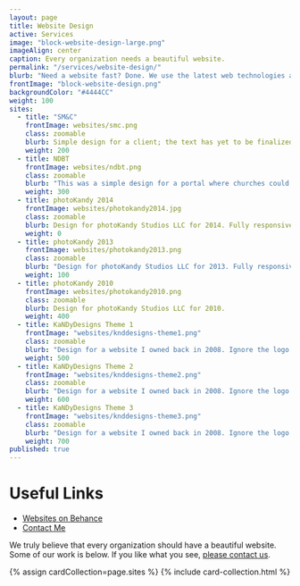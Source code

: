 ```yaml
---
layout: page
title: Website Design
active: Services
image: "block-website-design-large.png"
imageAlign: center
caption: Every organization needs a beautiful website.
permalink: "/services/website-design/"
blurb: "Need a website fast? Done. We use the latest web technologies and target all the various devices for the perfect experience."
frontImage: "block-website-design.png"
backgroundColor: "#4444CC"
weight: 100
sites: 
  - title: "SM&C"
    frontImage: websites/smc.png
    class: zoomable
    blurb: Simple design for a client; the text has yet to be finalized in this version.
    weight: 200
  - title: NDBT
    frontImage: websites/ndbt.png
    class: zoomable
    blurb: "This was a simple design for a portal where churches could report useful information. Although this isn't a terribly exciting page, it does give an example of the design."
    weight: 300
  - title: photoKandy 2014
    frontImage: websites/photokandy2014.jpg
    class: zoomable
    blurb: Design for photoKandy Studios LLC for 2014. Fully responsive and modern. Generated using Jekyll.
    weight: 0
  - title: photoKandy 2013
    frontImage: websites/photokandy2013.png
    class: zoomable
    blurb: "Design for photoKandy Studios LLC for 2013. Fully responsive, embracing flat design. A single page site."
    weight: 100
  - title: photoKandy 2010
    frontImage: websites/photokandy2010.png
    class: zoomable
    blurb: Design for photoKandy Studios LLC for 2010.
    weight: 400
  - title: KaNDyDesigns Theme 1
    frontImage: "websites/knddesigns-theme1.png"
    class: zoomable
    blurb: "Design for a website I owned back in 2008. Ignore the logo (gag!), but this was a themeable site. This is the first of three themes."
    weight: 500
  - title: KaNDyDesigns Theme 2
    frontImage: "websites/knddesigns-theme2.png"
    class: zoomable
    blurb: "Design for a website I owned back in 2008. Ignore the logo (gag!), but this was a themeable site. This is the second of three themes."
    weight: 600
  - title: KaNDyDesigns Theme 3
    frontImage: "websites/knddesigns-theme3.png"
    class: zoomable
    blurb: "Design for a website I owned back in 2008. Ignore the logo (gag!), but this was a themeable site. This is the third of three themes."
    weight: 700
published: true
---
```



<div class="card right">
<h1>Useful Links</h1>
<ul class="fa-ul">
<li><i class="fa fa-li fa-behance"></i><a target="_blank" href="https://www.behance.net/collection/21890489/My-Websites">Websites on Behance</a></li>
<li><i class="fa fa-li fa-envelope"></i><a href="{{ site.baseurl }}/contact/">Contact Me</a></li>
</ul>
</div>

We truly believe that every organization should have a beautiful website. Some of our work is below. If you like what you see,
[please contact us]({{site.baseurl}}/contact/).

{% assign cardCollection=page.sites %}
{% include card-collection.html %}
